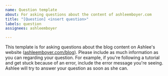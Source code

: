```yaml
---
name: Question template
about: For asking questions about the content of ashleemboyer.com
title: "[Question] <insert question>"
labels: question
assignees: ashleemboyer

---
```


This template is for asking questions about the blog content on Ashlee's website ([ashleemboyer.com/blog](https://ashleemboyer.com/blog)). Please include as much information as you can regarding your question. For example, if you're following a tutorial and get stuck because of an error, include the error message you're seeing. Ashlee will try to answer your question as soon as she can.
